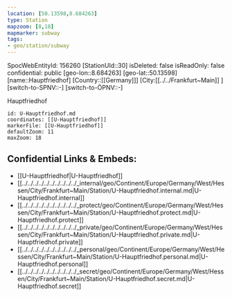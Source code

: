 ```yaml
---
location: [50.13598,8.684263]
type: Station 
mapzoom: [8,18] 
mapmarker: subway 
tags:
- geo/station/subway
---
```

SpocWebEntityId: 156260
[StationUId::30]
isDeleted: false
isReadOnly: false
confidential: public
[geo-lon::8.684263]
[geo-lat::50.13598]
[name::Hauptfriedhof]
[Country::[[Germany]]]
[City:[[../../Frankfurt~Main]] ]
[switch-to-SPNV::-]
[switch-to-ÖPNV::-]

Hauptfriedhof

```leaflet
id: U-Hauptfriedhof.md
coordinates: [[U-Hauptfriedhof]]
markerFile: [[U-Hauptfriedhof]]
defaultZoom: 11 
maxZoom: 18
```


## Confidential Links & Embeds: 
- [[U-Hauptfriedhof|U-Hauptfriedhof]] 
- [[../../../../../../../../../../_internal/geo/Continent/Europe/Germany/West/Hessen/City/Frankfurt~Main/Station/U-Hauptfriedhof.internal.md|U-Hauptfriedhof.internal]] 
- [[../../../../../../../../../../_protect/geo/Continent/Europe/Germany/West/Hessen/City/Frankfurt~Main/Station/U-Hauptfriedhof.protect.md|U-Hauptfriedhof.protect]] 
- [[../../../../../../../../../../_private/geo/Continent/Europe/Germany/West/Hessen/City/Frankfurt~Main/Station/U-Hauptfriedhof.private.md|U-Hauptfriedhof.private]] 
- [[../../../../../../../../../../_personal/geo/Continent/Europe/Germany/West/Hessen/City/Frankfurt~Main/Station/U-Hauptfriedhof.personal.md|U-Hauptfriedhof.personal]] 
- [[../../../../../../../../../../_secret/geo/Continent/Europe/Germany/West/Hessen/City/Frankfurt~Main/Station/U-Hauptfriedhof.secret.md|U-Hauptfriedhof.secret]] 
